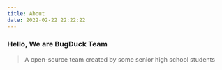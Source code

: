 ```yaml
---
title: About
date: 2022-02-22 22:22:22
---
```


### Hello, We are BugDuck Team

> A open-source team created by some senior high school students
